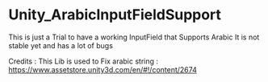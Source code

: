 # Unity_ArabicInputFieldSupport

This is just a Trial to have a working InputField that Supports Arabic
It is not stable yet and has a lot of bugs

Credits :
This Lib is used to Fix arabic string : https://www.assetstore.unity3d.com/en/#!/content/2674
